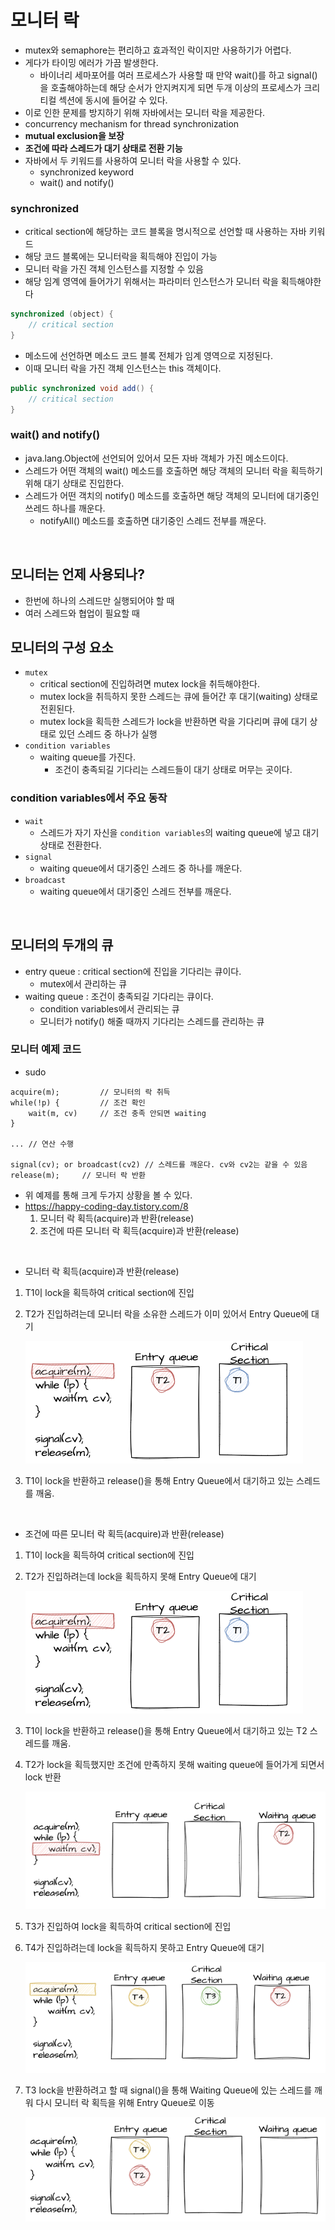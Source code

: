 # 모니터 락
- mutex와 semaphore는 편리하고 효과적인 락이지만 사용하기가 어렵다.
- 게다가 타이밍 에러가 가끔 발생한다.
  - 바이너리 세마포어를 여러 프로세스가 사용할 때 만약 wait()를 하고 signal()을 호출해야하는데 해당 순서가 안지켜지게 되면 두개 이상의 프로세스가 크리티컬 섹션에 동시에 들어갈 수 있다. 
- 이로 인한 문제를 방지하기 위해 자바에서는 모니터 락을 제공한다.
- concurrency mechanism for thread synchronization
- **mutual exclusion을 보장**
- **조건에 따라 스레드가 대기 상태로 전환 기능**
- 자바에서 두 키워드를 사용하여 모니터 락을 사용할 수 있다.
  - synchronized keyword
  - wait() and notify()

### synchronized
- critical section에 해당하는 코드 블록을 명시적으로 선언할 때 사용하는 자바 키워드
- 해당 코드 블록에는 모니터락을 획득해야 진입이 가능
- 모니터 락을 가진 객체 인스턴스를 지정할 수 있음
- 해당 임계 영역에 들어가기 위해서는 파라미터 인스턴스가 모니터 락을 획득해야한다
```java
synchronized (object) {
    // critical section    
}
```
- 메소드에 선언하면 메소드 코드 블록 전체가 임계 영역으로 지정된다.
- 이때 모니터 락을 가진 객체 인스턴스는 this 객체이다.
```java
public synchronized void add() {
    // critical section    
} 
```

### wait() and notify()
- java.lang.Object에 선언되어 있어서 모든 자바 객체가 가진 메소드이다.
- 스레드가 어떤 객체의 wait() 메소드를 호출하면 해당 객체의 모니터 락을 획득하기 위해 대기 상태로 진입한다.
- 스레드가 어떤 객치의 notify() 메소드를 호출하면 해당 객체의 모니터에 대기중인 쓰레드 하나를 깨운다.
  - notifyAll() 메소드를 호출하면 대기중인 스레드 전부를 깨운다.

<br>

## 모니터는 언제 사용되나?
- 한번에 하나의 스레드만 실행되어야 할 때
- 여러 스레드와 협업이 필요할 때

## 모니터의 구성 요소
- `mutex`
  - critical section에 진입하려면 mutex lock을 취득해야한다.
  - mutex lock을 취득하지 못한 스레드는 큐에 들어간 후 대기(waiting) 상태로 전횐된다.
  - mutex lock을 획득한 스레드가 lock을 반환하면 락을 기다리며 큐에 대기 상태로 있던 스레드 중 하나가 실행
- `condition variables`
  - waiting queue를 가진다.
    - 조건이 충족되길 기다리는 스레드들이 대기 상태로 머무는 곳이다.

### condition variables에서 주요 동작
- `wait`
  - 스레드가 자기 자신을 `condition variables`의 waiting queue에 넣고 대기 상태로 전환한다.
- `signal`
  - waiting queue에서 대기중인 스레드 중 하나를 깨운다.
- `broadcast`
  - waiting queue에서 대기중인 스레드 전부를 깨운다.

<br>

## 모니터의 두개의 큐
- entry queue : critical section에 진입을 기다리는 큐이다.
  - mutex에서 관리하는 큐
- waiting queue : 조건이 충족되길 기다리는 큐이다.
  - condition variables에서 관리되는 큐
  - 모니터가 notify() 해줄 때까지 기다리는 스레드를 관리하는 큐

### 모니터 예제 코드
- sudo
```text
acquire(m);         // 모니터의 락 취득
while(!p) {         // 조건 확인
    wait(m, cv)     // 조건 충족 안되면 waiting
}

... // 연산 수행

signal(cv); or broadcast(cv2) // 스레드를 깨운다. cv와 cv2는 같을 수 있음
release(m);     // 모니터 락 반환
```
- 위 예제를 통해 크게 두가지 상황을 볼 수 있다.
- https://happy-coding-day.tistory.com/8
  1. 모니터 락 획득(acquire)과 반환(release)
  2. 조건에 따른 모니터 락 획득(acquire)과 반환(release)

<br>

- 모니터 락 획득(acquire)과 반환(release)
1. T1이 lock을 획득하여 critical section에 진입
2. T2가 진입하려는데 모니터 락을 소유한 스레드가 이미 있어서 Entry Queue에 대기
  
    ![img_1.png](img/monitor/img_1.png)

3. T1이 lock을 반환하고 release()을 통해 Entry Queue에서 대기하고 있는 스레드를 깨움.

<br>

- 조건에 따른 모니터 락 획득(acquire)과 반환(release)
1. T1이 lock을 획득하여 critical section에 진입
2. T2가 진입하려는데 lock을 획득하지 못해 Entry Queue에 대기

   ![img_1.png](img/monitor/img_1.png)

3. T1이 lock을 반환하고 release()을 통해 Entry Queue에서 대기하고 있는 T2 스레드를 깨움.
4. T2가 lock을 획득했지만 조건에 만족하지 못해 waiting queue에 들어가게 되면서 lock 반환

    ![img_2.png](img/monitor/img_2.png)

5. T3가 진입하여 lock을 획득하여 critical section에 진입
6. T4가 진입하려는데 lock을 획득하지 못하고 Entry Queue에 대기

    ![img_1.png](img/monitor/img_3.png)

7. T3 lock을 반환하려고 할 때 signal()을 통해 Waiting Queue에 있는 스레드를 깨워 다시 모니터 락 획득을 위해 Entry Queue로 이동

    ![img_1.png](img/monitor/img_4.png)

